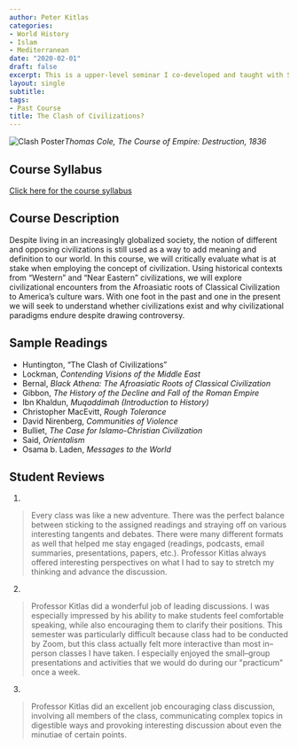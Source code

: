 ```yaml
---
author: Peter Kitlas
categories:
- World History
- Islam
- Mediterranean
date: "2020-02-01"
draft: false
excerpt: This is a upper-level seminar I co-developed and taught with Skyler Anderson at Princeton University.
layout: single
subtitle:
tags:
- Past Course
title: The Clash of Civilizations?
---
```


![Clash Poster](featured.jpg)*Thomas Cole, The Course of Empire: Destruction, 1836*

## Course Syllabus

[Click here for the course syllabus](/files/Clash.pdf)

## Course Description

Despite living in an increasingly globalized society, the notion of different and opposing civilizations is still used as a way to add meaning and definition to our world. In this course, we will critically evaluate what is at stake when employing the concept of civilization. Using historical contexts from “Western” and “Near Eastern” civilizations, we will explore civilizational encounters from the Afroasiatic roots of Classical Civilization to America’s culture wars. With one foot in the past and one in the present we will seek to understand whether civilizations exist and why civilizational paradigms endure despite drawing controversy.

## Sample Readings

- Huntington, “The Clash of Civilizations”
- Lockman, *Contending Visions of the Middle East*
- Bernal, *Black Athena: The Afroasiatic Roots of Classical Civilization*
- Gibbon, *The History of the Decline and Fall of the Roman Empire*
- Ibn Khaldun, *Muqaddimah (Introduction to History)*
- Christopher MacEvitt, *Rough Tolerance*
- David Nirenberg, *Communities of Violence*
- Bulliet, *The Case for Islamo-Christian Civilization*
- Said, *Orientalism*
- Osama b. Laden, *Messages to the World*

## Student Reviews

1.
>Every class was like a new adventure. There was the perfect balance between sticking to the assigned readings and straying off on various interesting tangents and debates. There were many different formats as well that helped me stay engaged (readings, podcasts, email summaries, presentations, papers, etc.). Professor Kitlas always offered interesting perspectives on what I had to say to stretch my thinking and advance the discussion.

2.
>Professor Kitlas did a wonderful job of leading discussions. I was especially impressed by his ability to make students feel comfortable speaking, while also encouraging them to clarify their positions. This semester was particularly difficult because class had to be conducted by Zoom, but this class actually felt more interactive than most in–person classes I have taken. I especially enjoyed the small–group presentations and activities that we would do during our "practicum" once a week.

3. 
>Professor Kitlas did an excellent job encouraging class discussion, involving all members of the class, communicating complex topics in digestible ways and provoking interesting discussion about even the minutiae of certain points.
